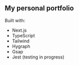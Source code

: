 ## My personal portfolio

Built with:

- Next.js
- TypeScript
- Tailwind
- Hygraph
- Gsap
- Jest (testing in progress)
